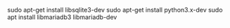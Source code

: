 sudo apt-get install libsqlite3-dev
sudo apt-get install python3.x-dev
sudo apt install libmariadb3 libmariadb-dev
